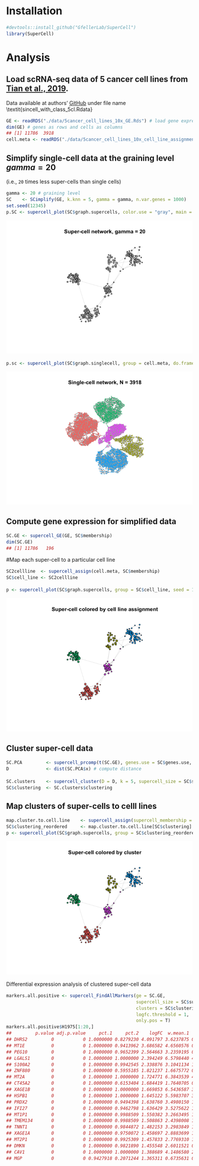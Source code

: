 Installation
============

``` r
#devtools::install_github("GfellerLab/SuperCell")
library(SuperCell)
```

Analysis
========

Load scRNA-seq data of 5 cancer cell lines from [Tian et al., 2019](https://doi.org/10.1038/s41592-019-0425-8).
---------------------------------------------------------------------------------------------------------------

Data available at authors’
[GitHub](https://github.com/LuyiTian/sc_mixology/blob/master/data/)
under file name \\textit{sincell\_with\_class\_5cl.Rdata}

``` r
GE <- readRDS("./data/5cancer_cell_lines_10x_GE.Rds") # load gene expression matrix (logcounts)
dim(GE) # genes as rows and cells as columns
## [1] 11786  3918
cell.meta <- readRDS("./data/5cancer_cell_lines_10x_cell_line_assignment.Rds") # load cell assignment to a cancer cell line
```

Simplify single-cell data at the graining level *g**a**m**m**a* = 20
--------------------------------------------------------------------

(i.e., `20` times less super-cells than single cells)

``` r
gamma <- 20 # graining level
SC    <- SCimplify(GE, k.knn = 5, gamma = gamma, n.var.genes = 1000)
set.seed(12345)
p.SC <- supercell_plot(SC$graph.supercells, color.use = "gray", main = paste("Super-cell network, gamma =", gamma), seed = 1) # plot super-cell network
```

![](figures/Simplification-1.png)

``` r
p.sc <- supercell_plot(SC$graph.singlecell, group = cell.meta, do.frames = F, main = paste("Single-cell network, N =", dim(GE)[2]), lay.method = "components") # plot single-cell network
```

![](figures/Simplification-2.png)

Compute gene expression for simplified data
-------------------------------------------

``` r
SC.GE <- supercell_GE(GE, SC$membership)
dim(SC.GE)
## [1] 11786   196
```

\#Map each super-cell to a particular cell line

``` r
SC2cellline  <- supercell_assign(cell.meta, SC$membership)
SC$cell_line <- SC2cellline

p <- supercell_plot(SC$graph.supercells, group = SC$cell_line, seed = 1, main = "Super-cell colored by cell line assignment")
```

![](figures/unnamed-chunk-5-1.png)

Cluster super-cell data
-----------------------

``` r
SC.PCA         <- supercell_prcomp(t(SC.GE), genes.use = SC$genes.use, supercell_size = SC$supercell_size, k = 20) #dimensionality reduction 
D              <- dist(SC.PCA$x) # compute distance 

SC.clusters    <- supercell_cluster(D = D, k = 5, supercell_size = SC$supercell_size) # cluster super-cells
SC$clustering  <- SC.clusters$clustering
```

Map clusters of super-cells to celll lines
------------------------------------------

``` r
map.cluster.to.cell.line    <- supercell_assign(supercell_membership = SC$clustering, clusters  = SC$cell_line)
SC$clustering_reordered     <- map.cluster.to.cell.line[SC$clustering]
p <- supercell_plot(SC$graph.supercells, group = SC$clustering_reordered, seed = 1, main = "Super-cell colored by cluster")
```

![](figures/unnamed-chunk-7-1.png)

Differential expression analysis of clustered super-cell data

``` r
markers.all.positive <- supercell_FindAllMarkers(ge = SC.GE, 
                                                 supercell_size = SC$supercell_size,
                                                 clusters = SC$clustering_reordered,
                                                 logfc.threshold = 1,
                                                 only.pos = T)
markers.all.positive$H1975[1:20,]
##         p.value adj.p.value     pct.1     pct.2    logFC  w.mean.1   w.mean.2
## DHRS2         0           0 1.0000000 0.8279230 4.091797 3.6237875 0.10054192
## MT1E          0           0 1.0000000 0.9413962 3.686582 4.6560576 0.69254917
## PEG10         0           0 1.0000000 0.9652399 2.564663 3.2359195 0.89548751
## LGALS1        0           0 1.0000000 1.0000000 2.394249 6.5798440 4.00039835
## S100A2        0           0 1.0000000 0.9942545 2.338876 3.1041134 1.24595811
## ZNF880        0           0 1.0000000 0.5955185 1.821237 1.6675772 0.08666412
## MT2A          0           0 1.0000000 1.0000000 1.724771 6.3843539 4.12274024
## CT45A2        0           0 1.0000000 0.6153404 1.684419 1.7640705 0.27318252
## XAGE1B        0           0 1.0000000 1.0000000 1.669853 6.5436587 3.66859782
## HSPB1         0           0 1.0000000 1.0000000 1.645122 5.5983707 3.87890578
## PRDX2         0           0 1.0000000 0.9494398 1.638760 3.4980150 1.33455473
## IFI27         0           0 1.0000000 0.9462798 1.636429 3.5275622 1.32877161
## MT1P1         0           0 1.0000000 0.9988509 1.550382 3.2663495 1.50666087
## TMEM134       0           0 1.0000000 0.9988509 1.508863 2.4398008 1.01156248
## TNNT1         0           0 1.0000000 0.9844872 1.482153 3.2983849 1.63217280
## XAGE1A        0           0 1.0000000 0.9750072 1.458697 2.8883699 1.06459003
## MT2P1         0           0 1.0000000 0.9925309 1.457833 2.7769310 1.18613463
## DMKN          0           0 1.0000000 0.9821890 1.455548 2.6011521 0.83344367
## CAV1          0           0 1.0000000 1.0000000 1.388689 4.1486580 2.37528254
## MGP           0           0 0.9427918 0.2071244 1.365311 0.6735631 0.01058892
```
